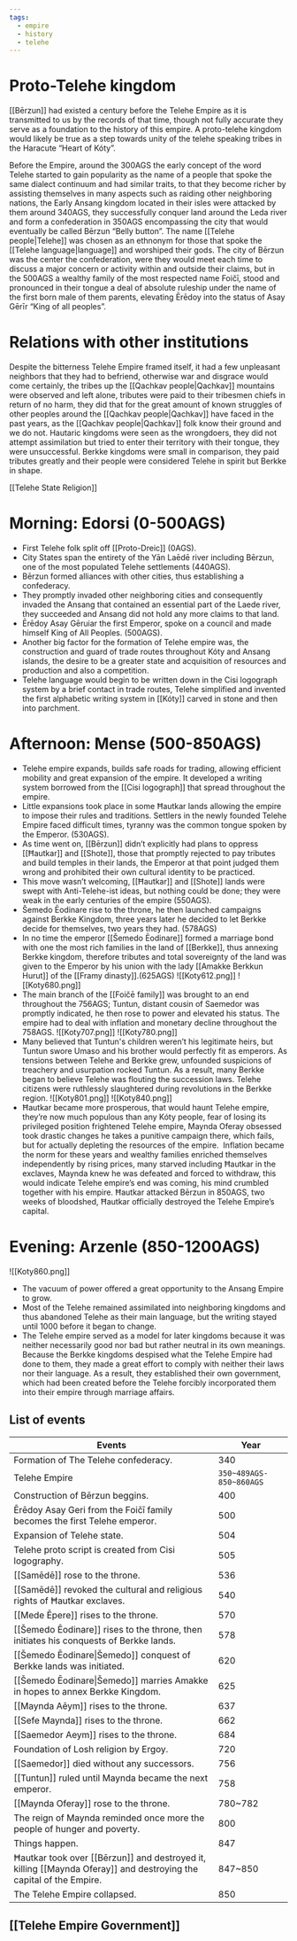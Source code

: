 ```yaml
---
tags:
  - empire
  - history
  - telehe
---
```

# Proto-Telehe kingdom

[[Bērzun]] had existed a century before the Telehe Empire as it is transmitted to us by the records of that time, though not fully accurate they serve as a foundation to the history of this empire. A proto-telehe kingdom would likely be true as a step towards unity of the telehe speaking tribes in the Haracute “Heart of Kóty”.

Before the Empire, around the 300AGS the early concept of the word Telehe started to gain popularity as the name of a people that spoke the same dialect continuum and had similar traits, to that they become richer by assisting themselves in many aspects such as raiding other neighboring nations, the Early Ansang kingdom located in their isles were attacked by them around 340AGS, they successfully conquer land around the Leda river and form a confederation in 350AGS encompassing the city that would eventually be called Bērzun “Belly button”. The name [[Telehe people|Telehe]] was chosen as an ethnonym for those that spoke the [[Telehe language|language]] and worshiped their gods. The city of Bērzun was the center the confederation, were they would meet each time to discuss a major concern or activity within and outside their claims, but in the 500AGS a wealthy family of the most respected name Foičī, stood and pronounced in their tongue a deal of absolute ruleship under the name of the first born male of them parents, elevating Ērēdoy into the status of Asay Gērīr “King of all peoples”.

# Relations with other institutions

Despite the bitterness Telehe Empire framed itself, it had a few unpleasant neighbors that they had to befriend, otherwise war and disgrace would come certainly, the tribes up the [[Qachkav people|Qachkav]] mountains were observed and left alone, tributes were paid to their tribesmen chiefs in return of no harm, they did that for the great amount of known struggles of other peoples around the [[Qachkav people|Qachkav]] have faced in the past years, as the [[Qachkav people|Qachkav]] folk know their ground and we do not.
Hautaric kingdoms were seen as the wrongdoers, they did not attempt assimilation but tried to enter their territory with their tongue, they were unsuccessful.
Berkke kingdoms were small in comparison, they paid tributes greatly and their people were considered Telehe in spirit but Berkke in shape.

[[Telehe State Religion]]
# Morning: Edorsi (0-500AGS)

- First Telehe folk split off [[Proto-Dreic]] (0AGS).
- City States span the entirety of the Yān Laēdē river including Bērzun, one of the most populated Telehe settlements (440AGS).
- Bērzun formed alliances with other cities, thus establishing a confederacy.
- They promptly invaded other neighboring cities and consequently invaded the Ansang that contained an essential part of the Laede river, they succeeded and Ansang did not hold any more claims to that land.
- Ērēdoy Asay Gēruiar the first Emperor, spoke on a council and made himself King of All Peoples. (500AGS).
- Another big factor for the formation of Telehe empire was, the construction and guard of trade routes throughout Kóty and Ansang islands, the desire to be a greater state and acquisition of resources and production and also a competition.
- Telehe language would begin to be written down in the Cisi logograph system by a brief contact in trade routes, Telehe simplified and invented the first alphabetic writing system in [[Kóty]] carved in stone and then into parchment.
# Afternoon: Mense (500-850AGS)

- Telehe empire expands, builds safe roads for trading, allowing efficient mobility and great expansion of the empire. It developed a writing system borrowed from the [[Cisi logograph]] that spread throughout the empire.
- Little expansions took place in some Ħautkar lands allowing the empire to impose their rules and traditions. Settlers in the newly founded Telehe Empire faced difficult times, tyranny was the common tongue spoken by the Emperor. (530AGS).
- As time went on, [[Bērzun]] didn’t explicitly had plans to oppress [[Ħautkar]] and [[Shote]], those that promptly rejected to pay tributes and build temples in their lands, the Emperor at that point judged them wrong and prohibited their own cultural identity to be practiced.
- This move wasn’t welcoming, [[Ħautkar]] and [[Shote]] lands were swept with Anti-Telehe-ist ideas, but nothing could be done; they were weak in the early centuries of the empire (550AGS).
- Šemedo Ēodinare rise to the throne, he then launched campaigns against Berkke Kingdom, three years later he decided to let Berkke decide for themselves, two years they had. (578AGS)
- In no time the emperor [[Šemedo Ēodinare]] formed a marriage bond with one the most rich families in the land of [[Berkke]], thus annexing Berkke kingdom, therefore tributes and total sovereignty of the land was given to the Emperor by his union with the lady [[Amakke Berkkun Hurut]] of the [[Framy dinasty]].(625AGS)
![[Koty612.png]]
![[Koty680.png]]    
- The main branch of the [[Foičē family]] was brought to an end throughout the 756AGS; Tuntun, distant cousin of Saemedor was promptly indicated, he then rose to power and elevated his status. The empire had to deal with inflation and monetary decline throughout the 758AGS.
![[Koty707.png]]
![[Koty780.png]]
- Many believed that Tuntun's children weren’t his legitimate heirs, but Tuntun swore Umaso and his brother would perfectly fit as emperors. As tensions between Telehe and Berkke grew, unfounded suspicions of treachery and usurpation rocked Tuntun. As a result, many Berkke began to believe Telehe was flouting the succession laws. Telehe citizens were ruthlessly slaughtered during revolutions in the Berkke region.
![[Koty801.png]]
![[Koty840.png]]
- Ħautkar became more prosperous, that would haunt Telehe empire, they’re now much populous than any Kóty people, fear of losing its privileged position frightened Telehe empire, Maynda Oferay obsessed took drastic changes he takes a punitive campaign there, which fails, but for actually depleting the resources of the empire.  Inflation became the norm for these years and wealthy families enriched themselves independently by rising prices, many starved including Ħautkar in the exclaves, Maynda knew he was defeated and forced to withdraw, this would indicate Telehe empire’s end was coming, his mind crumbled together with his empire. Ħautkar attacked Bērzun in 850AGS, two weeks of bloodshed, Ħautkar officially destroyed the Telehe Empire’s capital. 


# Evening: Arzenle (850-1200AGS) 
![[Koty860.png]]

- The vacuum of power offered a great opportunity to the Ansang Empire to grow.
- Most of the Telehe remained assimilated into neighboring kingdoms and thus abandoned Telehe as their main language, but the writing stayed until 1000 before it began to change.
- The Telehe empire served as a model for later kingdoms because it was neither necessarily good nor bad but rather neutral in its own meanings. Because the Berkke kingdoms despised what the Telehe Empire had done to them, they made a great effort to comply with neither their laws nor their language. As a result, they established their own government, which had been created before the Telehe forcibly incorporated them into their empire through marriage affairs. 

## List of events
| Events                                                                                                             | Year                        |
| ------------------------------------------------------------------------------------------------------------------ | --------------------------- |
| Formation of The Telehe confederacy.                                                                               | 340                         |
| Telehe Empire                                                                                                      | ```350~489AGS-850~860AGS``` |
| Construction of Bērzun beggins.                                                                                    | 400                         |
| Ērēdoy Asay Geri from the Foičī family becomes the first Telehe emperor.                                           | 500                         |
| Expansion of Telehe state.                                                                                         | 504                         |
| Telehe proto script is created from Cisi logography.                                                               | 505                         |
| [[Samēdē]] rose to the throne.                                                                                     | 536                         |
| [[Samēdē]] revoked the cultural and religious rights of Ħautkar exclaves.                                          | 540                         |
| [[Mede Ēpere]] rises to the throne.                                                                                | 570                         |
| [[Šemedo Ēodinare]] rises to the throne, then initiates his conquests of Berkke lands.                             | 578                         |
| [[Šemedo Ēodinare\|Šemedo]] conquest of Berkke lands was initiated.                                                | 620                         |
| [[Šemedo Ēodinare\|Šemedo]] marries Amakke in hopes to annex Berkke Kingdom.                                       | 625                         |
| [[Maynda Aēym]] rises to the throne.                                                                               | 637                         |
| [[Sefe Maynda]] rises to the throne.                                                                               | 662                         |
| [[Saemedor Aeym]] rises to the throne.                                                                             | 684                         |
| Foundation of Losh religion by Ergoy.                                                                              | 720                         |
| [[Saemedor]] died without any successors.                                                                          | 756                         |
| [[Tuntun]] ruled until Maynda became the next emperor.                                                             | 758                         |
| [[Maynda Oferay]] rose to the throne.                                                                              | 780~782                     |
| The reign of Maynda reminded once more the people of hunger and poverty.                                           | 800                         |
| Things happen.                                                                                                     | 847                         |
| Ħautkar took over [[Bērzun]] and destroyed it, killing [[Maynda Oferay]] and destroying the capital of the Empire. | 847~850                     |
| The Telehe Empire collapsed.                                                                                       | 850                         |
## [[Telehe Empire Government]]